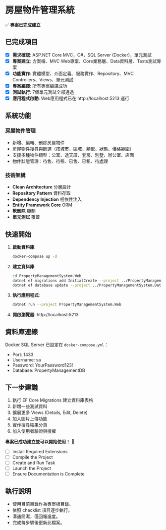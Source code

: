 # 房屋物件管理系統

✅ **專案已完成建立**

## 已完成項目

- [x] **需求確認**: ASP.NET Core MVC，C#，SQL Server (Docker)，單元測試
- [x] **專案建立**: 方案檔、MVC Web專案、Core業務層、Data資料層、Tests測試專案
- [x] **功能實作**: 實體模型、介面定義、服務實作、Repository、MVC Controllers、Views、單元測試
- [x] **專案編譯**: 所有專案編譯成功
- [x] **測試執行**: 7個單元測試全部通過
- [x] **應用程式啟動**: Web應用程式已在 http://localhost:5213 運行

## 系統功能

### 房屋物件管理
- 新增、編輯、刪除房屋物件
- 房屋物件搜尋與篩選（按城市、區域、類型、狀態、價格範圍）
- 支援多種物件類型：公寓、透天厝、套房、別墅、辦公室、店面
- 物件狀態管理：待售、待租、已售、已租、待處理

### 技術架構
- **Clean Architecture** 分層設計
- **Repository Pattern** 資料存取
- **Dependency Injection** 相依性注入
- **Entity Framework Core** ORM
- **軟刪除** 機制
- **單元測試** 覆蓋

## 快速開始

1. **啟動資料庫**:
   ```bash
   docker-compose up -d
   ```

2. **建立資料庫**:
   ```bash
   cd PropertyManagementSystem.Web
   dotnet ef migrations add InitialCreate --project ../PropertyManagementSystem.Data
   dotnet ef database update --project ../PropertyManagementSystem.Data
   ```

3. **執行應用程式**:
   ```bash
   dotnet run --project PropertyManagementSystem.Web
   ```

4. **開啟瀏覽器**: http://localhost:5213

## 資料庫連線

Docker SQL Server 已設定在 `docker-compose.yml`：
- Port: 1433
- Username: sa
- Password: YourPassword123!
- Database: PropertyManagementDB

## 下一步建議

1. 執行 EF Core Migrations 建立資料庫表格
2. 新增一些測試資料
3. 擴展更多 Views (Details, Edit, Delete)
4. 加入圖片上傳功能
5. 實作搜尋結果分頁
6. 加入使用者驗證與授權

**專案已成功建立並可以開始使用！** 🎉
- [ ] Install Required Extensions
- [ ] Compile the Project
- [ ] Create and Run Task
- [ ] Launch the Project
- [ ] Ensure Documentation is Complete

## 執行說明
- 使用目前目錄作為專案根目錄。
- 依照 checklist 項目逐步執行。
- 溝通簡潔，僅回報進度。
- 完成每步驟後更新此檔案。
